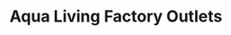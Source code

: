 ---
title: "Aqua Living Factory Outlets"
url: /oakdale/aqua-living-factory-outlets/
shop: Allgemein
---